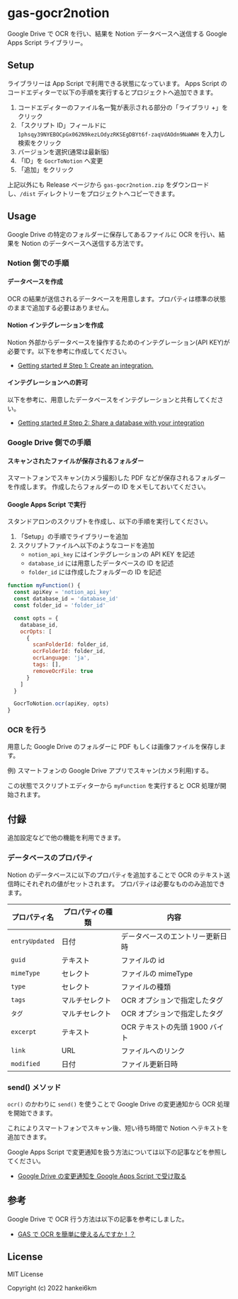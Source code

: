 # gas-gocr2notion

Google Drive で OCR を行い、結果を Notion データベースへ送信する Google Apps Script ライブラリー。

## Setup

ライブラリーは App Script で利用できる状態になっています。
Apps Script のコードエディターで以下の手順を実行するとプロジェクトへ追加できます。

1. コードエディターのファイル名一覧が表示される部分の「ライブラリ +」をクリック
1. 「スクリプト ID」フィールドに `1phsqy39NYEBOCpGx062N9kezLOdyzRKSEgDBYt6f-zaqVdAOdn9NaWWH` を入力し検索をクリック
1. バージョンを選択(通常は最新版)
1. 「ID」を `GocrToNotion` へ変更
1. 「追加」をクリック

上記以外にも Release ページから `gas-gocr2notion.zip` をダウンロードし、`/dist` ディレクトリーをプロジェクトへコピーできます。

## Usage

Google Drive の特定のフォルダーに保存してあるファイルに OCR を行い、結果を Notion のデータベースへ送信する方法です。

### Notion 側での手順

#### データベースを作成

OCR の結果が送信されるデータベースを用意します。プロパティは標準の状態のままで追加する必要はありません。

#### Notion インテグレーションを作成

Notion 外部からデータベースを操作するためのインテグレーション(API KEY)が必要です。以下を参考に作成してください。

- [Getting started # Step 1: Create an integration.](https://developers.notion.com/docs/getting-started#step-1-create-an-integration)

#### インテグレーションへの許可

以下を参考に、用意したデータベースをインテグレーションと共有してください。

- [Getting started # Step 2: Share a database with your integration](https://developers.notion.com/docs/getting-started#step-2-share-a-database-with-your-integration)

### Google Drive 側での手順

#### スキャンされたファイルが保存されるフォルダー

スマートフォンでスキャン(カメラ撮影)した PDF などが保存されるフォルダーを作成します。
作成したらフォルダーの ID をメモしておいてください。

#### Google Apps Script で実行

スタンドアロンのスクリプトを作成し、以下の手順を実行してください。

1. 「Setup」の手順でライブラリーを追加
1. スクリプトファイルへ以下のようなコードを追加
   - `notion_api_key` にはインテグレーションの API KEY を記述
   - `database_id` には用意したデータベースの ID を記述
   - `folder_id` には作成したフォルダーの ID を記述

```js
function myFunction() {
  const apiKey = 'notion_api_key'
  const database_id = 'database_id'
  const folder_id = 'folder_id'

  const opts = {
    database_id,
    ocrOpts: [
      {
        scanFolderId: folder_id,
        ocrFolderId: folder_id,
        ocrLanguage: 'ja',
        tags: [],
        removeOcrFile: true
      }
    ]
  }

  GocrToNotion.ocr(apiKey, opts)
}
```

### OCR を行う

用意した Google Drive のフォルダーに PDF もしくは画像ファイルを保存します。

例) スマートフォンの Google Drive アプリでスキャン(カメラ利用)する。

この状態でスクリプトエディターから `myFunction` を実行すると OCR 処理が開始されます。

## 付録

追加設定などで他の機能を利用できます。

### データベースのプロパティ

Notion のデータベースに以下のプロパティを追加することで OCR のテキスト送信時にそれぞれの値がセットされます。
プロパティは必要なもののみ追加できます。

| プロパティ名   | プロパティの種類 | 内容                             |
| -------------- | ---------------- | -------------------------------- |
| `entryUpdated` | 日付             | データベースのエントリー更新日時 |
| `guid`         | テキスト         | ファイルの id                    |
| `mimeType`     | セレクト         | ファイルの mimeType              |
| `type`         | セレクト         | ファイルの種類                   |
| `tags`         | マルチセレクト   | OCR オプションで指定したタグ     |
| `タグ`         | マルチセレクト   | OCR オプションで指定したタグ     |
| `excerpt`      | テキスト         | OCR テキストの先頭 1900 バイト   |
| `link`         | URL              | ファイルへのリンク               |
| `modified`     | 日付             | ファイル更新日時                 |

### send() メソッド

`ocr()` のかわりに `send()` を使うことで Google Drive の変更通知から OCR 処理を開始できます。

これによりスマートフォンでスキャン後、短い待ち時間で Notion へテキストを追加できます。

Google Apps Script で変更通知を扱う方法については以下の記事などを参照してください。

- [Google Drive の変更通知を Google Apps Script で受け取る](https://zenn.dev/hankei6km/articles/receive-google-drive-chages-notifications-by-gas)

## 参考

Google Drive で OCR 行う方法は以下の記事を参考にしました。

- [GAS で OCR を簡単に使えるんですか！？](https://zenn.dev/harachan/articles/d910ef8b89720b)

## License

MIT License

Copyright (c) 2022 hankei6km
